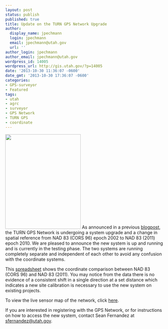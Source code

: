 ```yaml
---
layout: post
status: publish
published: true
title: Update on the TURN GPS Network Upgrade
author:
  display_name: jpechmann
  login: jpechmann
  email: jpechmann@utah.gov
  url: ''
author_login: jpechmann
author_email: jpechmann@utah.gov
wordpress_id: 14005
wordpress_url: http://gis.utah.gov/?p=14005
date: '2013-10-30 11:36:07 -0600'
date_gmt: '2013-10-30 17:36:07 -0600'
categories:
- GPS-surveyor
- Featured
tags:
- utah
- agrc
- surveyor
- GPS Network
- TURN GPS
- coordinate
---
```

<p><a href="{{ "/downloads/TURNGPS_MapsOnTheHill_Poster.jpg" | prepend: site.baseurl }}"><img src="{{ "/images/TURNGPS_MapsOnTheHill_Poster-239x300.jpg" | prepend: site.baseurl }}" alt="" title="TURNGPS_MapsOnTheHill_Poster" width="239" height="300" class="inline-text-left" /></a> As announced in a previous <a href="{{ "/turn-gps-network-updates/" | prepend: site.baseurl }}" target="_blank">blogpost</a>, the TURN GPS Network is undergoing a system upgrade and a change in spatial reference from NAD 83 (CORS 96) epoch 2002 to NAD 83 (2011) epoch 2010. We are pleased to announce the new system is up and running and is currently in the testing phase. The two systems are running completely separate and independent of each other to avoid any confusion with the coordinate systems. </p>
<p>This <a href="{{ "/downloads/NAD83-CORS96-to-2011-comparison_email.pdf" | prepend: site.baseurl }}" target="_blank">spreadsheet</a> shows the coordinate comparison between NAD 83 (CORS 96) and NAD 83 (2011). You may notice from the data there is no evidence of a consistent shift in a single direction at a set distance which indicates a new site calibration is necessary to use the new system on existing projects.</p>
<p>To view the live sensor map of the network, click <a href="http://168.179.231.9/Map/SensorMap.aspx" target="_blank">here</a>.</p>
<p>If you are interested in registering with the GPS Network, or for instructions on how to access the new system, contact Sean Fernandez at <a href="mailto:sfernandez@utah.gov">sfernandez@utah.gov</a>.</p>
